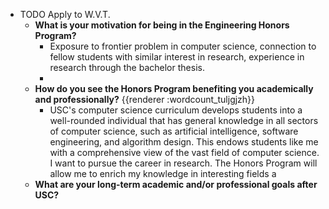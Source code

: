 - TODO Apply to W.V.T.
	- **What is your motivation for being in the Engineering Honors Program?**
		- Exposure to frontier problem in computer science, connection to fellow students with similar interest in research, experience in research through the bachelor thesis.
		-
	- **How do you see the Honors Program benefiting you academically and professionally?** {{renderer :wordcount_tuljgjzh}}
		- USC's computer science curriculum develops students into a well-rounded individual that has general knowledge in all sectors of computer science, such as artificial intelligence, software engineering, and algorithm design. This endows students like me with a comprehensive view of the vast field of computer science. I want to pursue the career in research. The Honors Program will allow me to enrich my knowledge in interesting fields a
	- **What are your long-term academic and/or professional goals after USC?**